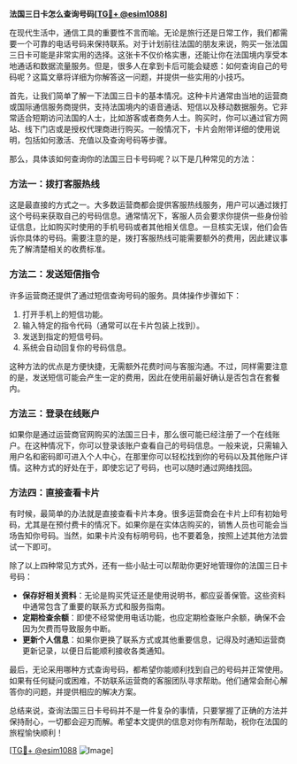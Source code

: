 **法国三日卡怎么查询号码[[TG💪+ @esim1088](https://t.me/s/esim1088)]**

在现代生活中，通信工具的重要性不言而喻。无论是旅行还是日常工作，我们都需要一个可靠的电话号码来保持联系。对于计划前往法国的朋友来说，购买一张法国三日卡可能是非常实用的选择。这张卡不仅价格实惠，还能让你在法国境内享受本地通话和数据流量服务。但是，很多人在拿到卡后可能会疑惑：如何查询自己的号码呢？这篇文章将详细为你解答这一问题，并提供一些实用的小技巧。

首先，让我们简单了解一下法国三日卡的基本情况。这种卡片通常由当地的运营商或国际通信服务商提供，支持法国境内的语音通话、短信以及移动数据服务。它非常适合短期访问法国的人士，比如游客或者商务人士。购买时，你可以通过官方网站、线下门店或是授权代理商进行购买。一般情况下，卡片会附带详细的使用说明，包括如何激活、充值以及查询号码等步骤。

那么，具体该如何查询你的法国三日卡号码呢？以下是几种常见的方法：

### 方法一：拨打客服热线

这是最直接的方式之一。大多数运营商都会提供客服热线服务，用户可以通过拨打这个号码来获取自己的号码信息。通常情况下，客服人员会要求你提供一些身份验证信息，比如购买时使用的手机号码或者其他相关信息。一旦核实无误，他们会告诉你具体的号码。需要注意的是，拨打客服热线可能需要额外的费用，因此建议事先了解清楚相关的收费标准。

### 方法二：发送短信指令

许多运营商还提供了通过短信查询号码的服务。具体操作步骤如下：
1. 打开手机上的短信功能。
2. 输入特定的指令代码（通常可以在卡片包装上找到）。
3. 发送到指定的短信号码。
4. 系统会自动回复你的号码信息。

这种方法的优点是方便快捷，无需额外花费时间与客服沟通。不过，同样需要注意的是，发送短信可能会产生一定的费用，因此在使用前最好确认是否包含在套餐内。

### 方法三：登录在线账户

如果你是通过运营商官网购买的法国三日卡，那么很可能已经注册了一个在线账户。在这种情况下，你可以登录该账户查看自己的号码信息。一般来说，只需输入用户名和密码即可进入个人中心，在那里你可以轻松找到你的号码以及其他账户详情。这种方式的好处在于，即使忘记了号码，也可以随时通过网络找回。

### 方法四：直接查看卡片

有时候，最简单的办法就是直接查看卡片本身。很多运营商会在卡片上印有初始号码，尤其是在预付费卡的情况下。如果你是在实体店购买的，销售人员也可能会当场告知你号码。当然，如果卡片没有标明号码，也不要着急，按照上述其他方法尝试一下即可。

除了以上四种常见方式外，还有一些小贴士可以帮助你更好地管理你的法国三日卡号码：

- **保存好相关资料**：无论是购买凭证还是使用说明书，都应妥善保管。这些资料中通常包含了重要的联系方式和服务指南。
- **定期检查余额**：即使不经常使用电话功能，也应定期检查账户余额，确保不会因为欠费而导致服务中断。
- **更新个人信息**：如果你更换了联系方式或其他重要信息，记得及时通知运营商更新记录，以便日后能顺利接收各类通知。

最后，无论采用哪种方式查询号码，都希望你能顺利找到自己的号码并正常使用。如果有任何疑问或困难，不妨联系运营商的客服团队寻求帮助。他们通常会耐心解答你的问题，并提供相应的解决方案。

总结来说，查询法国三日卡号码并不是一件复杂的事情，只要掌握了正确的方法并保持耐心，一切都会迎刃而解。希望本文提供的信息对你有所帮助，祝你在法国的旅程愉快顺利！

[[TG💪+ @esim1088](https://t.me/s/esim1088) ![Image](https://i.postimg.cc/4NQfJmqS/Snipaste-2025-05-13-00-14-12.png)]